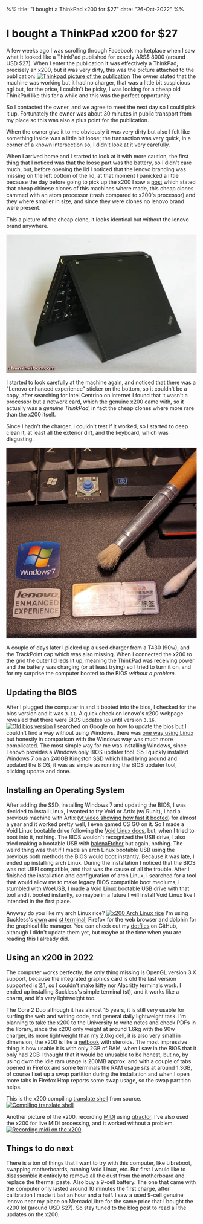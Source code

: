 %%
title: "I bought a ThinkPad x200 for $27"
date: "26-Oct-2022"
%%

# I bought a ThinkPad x200 for $27

A few weeks ago I was scrolling through Facebook marketplace when I saw what It
looked like a ThinkPad published for exactly ARS$ 8000 (around USD $27). When I
enter the publication it was effectively a ThinkPad, precisely an x200, but it
was very dirty, this was the picture attached to the publication: [![Thinkpad
picture of the publication](owner-pic.jpeg)](owner-pic.png "Thinkpad picture of
the publication") The owner stated that the machine was working but it had no
charger, that was a little bit suspicious ngl but, for the price, I couldn't be
picky, I was looking for a cheap old ThinkPad like this for a while and this was
the perfect opportunity.

So I contacted the owner, and we agree to meet the next day so I could pick it
up. Fortunately the owner was about 30 minutes in public transport from my place
so this was also a plus point for the publication.

When the owner give it to me obviously it was very dirty but also I felt like
something inside was a little bit loose; the transaction was very quick, in a
corner of a known intersection so, I didn't look at it very carefully.

When I arrived home and I started to look at it with more caution, the first
thing that I noticed was that the loose part was the battery, so I didn't care
much, but, before opening the lid I noticed that the lenovo branding was missing
on the left bottom of the lid, at that moment I panicked a little because the
day before going to pick up the x200 I saw a
[post](https://www.reddit.com/r/thinkpad/comments/wmb4gl/wanna_know_something_cool_back_in_2008_a_chinese/)
which stated that cheap chinese clones of this machines where made, this cheap
clones cammed with an atom processor (trash compared to x200's processor) and
they where smaller in size, and since they were clones no lenovo brand were
present. 

This a picture of the cheap clone, it looks identical but without the lenovo
brand anywhere.

[![x200 chinese clone](x200_clone.jpeg)](x200_clone.png "x200 chinese clone")

I started to look carefully at the machine again, and noticed that there was a
"Lenovo enhanced experience" sticker on the bottom, so it couldn't be a copy,
after searching for Intel Centrino on internet I found that it wasn't a
processor but a network card, which the genuine x200 came with, so it actually
was a *genuine ThinkPad*, in fact the cheap clones where more rare than the
x200 itself.

Since I hadn't the charger, I couldn't test if it worked, so I started to deep
clean it, at least all the exterior dirt, and the keyboard, which was
disgusting.

[![Cleaning thinkpad dirty keyboard](cleaning-kb.jpeg)](cleaning-kb.png
"Cleaning thinkpad dirty keyboard")

A couple of days later I picked up a used charger from a T430 (90w), and the
TrackPoint cap which was also missing. When I connected the x200 to the grid the
outer lid leds lit up, meaning the ThinkPad was receiving power and the battery
was charging (or at least trying) so I tried to turn it on, and for my surprise
the computer booted to the BIOS *without a problem*.

## Updating the BIOS
After I plugged the computer in and it booted into the bios, I checked for the
bios version and it was `3.11`. A quick check on lenovo's x200 webpage revealed
that there were BIOS updates up until version `3.16`. [![Old bios
version](old-bios-version.jpeg)](old-bios-version.png "Old bios version") I
searched on Google on how to update the bios but I couldn't find a way without
using Windows, there was [one way using
Linux](https://www.thinkwiki.org/wiki/BIOS_update_without_optical_disk) but
honestly in comparison with the Windows way was much more complicated. The most
simple way for me was installing Windows, since Lenovo provides a Windows only
BIOS updater tool. So I quickly installed Windows 7 on an 240GB Kingston SSD
which I had lying around and updated the BIOS, it was as simple as running the
BIOS updater tool, clicking update and done.

## Installing an Operating System
After adding the SSD, installing Windows 7 and updating the BIOS, I was decided
to install Linux, I wanted to try Void or Artix (w/ Runit), I had a previous
machine with Artix ([yt video showing how fast it
booted](https://www.youtube.com/watch?v=dBdNQdocrVc)) for almost a year and it
worked pretty well, I even gamed CS GO on it. So I made a Void Linux bootable
drive following the [Void Linux
docs](https://docs.voidlinux.org/installation/live-images/prep.html), but, when
I tried to boot into it, nothing. The BIOS wouldn't recognized the USB drive, I
also tried making a bootable USB with
[balenaEtcher](https://www.balena.io/etcher/) but again, nothing. The weird
thing was that if I made an arch Linux bootable USB using the previous both
methods the BIOS would boot instantly. Because it was late, I ended up
installing arch Linux. During the installation I noticed that the BIOS was not
UEFI compatible, and that was the cause of all the trouble. After I finished the
installation and configuration of arch Linux, I searched for a tool that would
allow me to make legacy BIOS compatible boot mediums, I stumbled with
[WoeUSB](https://github.com/WoeUSB), I made a Void Linux bootable USB drive with
that tool and it booted instantly, so maybe in a future I will install Void
Linux like I intended in the first place.

Anyway do you like my arch Linux rice? [![x200 Arch Linux
rice](rice.jpeg)](rice.png "x200 arch linux rice") I'm using Suckless's
[dwm](https://dwm.suckless.org/) and [st terminal](https://st.suckless.org/),
Firefox for the web browser and dolphin for the graphical file manager. You can
check out my [dotfiles](https://github.com/mjkloeckner/dotfiles) on GitHub,
although I didn't update them yet, but maybe at the time when you are reading
this I already did.

## Using an x200 in 2022
The computer works perfectly, the only thing missing is OpenGL version 3.X
support, because the integrated graphics card is old the last version supported
is 2.1, so I couldn't make kitty nor Alacritty terminals work. I ended up
installing Suckless's simple terminal (st), and it works like a charm, and it's
very lightweight too.

The Core 2 Duo although it has almost 15 years, it is still very usable for
surfing the web and writing code, and general daily lightweight task. I'm
planning to take the x200 to the University to write notes and check PDFs in the
library, since the x200 only weight at around 1.6kg with the 90w charger, its
more lightweight than my 2.0kg dell, it is also very small in dimension, the
x200 is like a [netbook](https://en.wikipedia.org/wiki/Netbook) with steroids.
The most impressive thing is how usable it is with only 2GB of RAM, when I saw
in the BIOS that it only had 2GB I thought that it would be unusable to be
honest, but no, by using dwm the idle ram usage is 200MB approx. and with a
couple of tabs opened in Firefox and some terminals the RAM usage sits at around
1.3GB, of course I set up a swap partition during the installation and when I
open more tabs in Firefox Htop reports some swap usage, so the swap partition
helps.

This is the x200 compiling [translate
shell](https://github.com/soimort/translate-shell) from source. [![Compiling
translate shell](compiling.jpeg)](compiling.png "Compiling translate shell")

Another picture of the x200, recording
[MIDI](https://en.wikipedia.org/wiki/MIDI?wprov=sfla1) using
[qtractor](https://qtractor.org/). I've also used the x200 for live MIDI
processing, and it worked without a problem. [![Recording midi on the
x200](recording-midi.jpeg)](recording-midi.png "Recording midi on the x200")

## Things to do next
There is a ton of things that I want to try with this computer, like Libreboot,
swapping motherboards, running Void Linux, etc. But first I would like to
disassemble it entirely to remove all the dust from the motherboard and replace
the thermal paste. Also buy a 9-cell battery. The one that came with the
computer only lasted around 10 minutes the first charge, after calibration I
made it last an hour and a half. I saw a used 9-cell genuine lenovo near my
place on MercadoLibre for the same price that I bought the x200 lol (around USD
$27). So stay tuned to the blog post to read all the updates on the x200.
